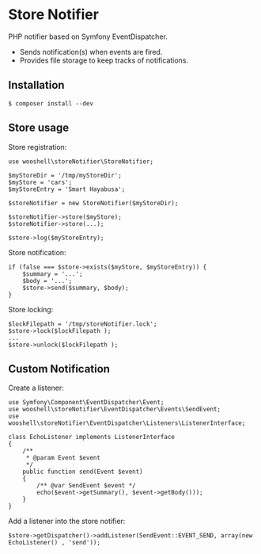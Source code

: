Store Notifier
==============

PHP notifier based on Symfony EventDispatcher.

* Sends notification(s) when events are fired.
* Provides file storage to keep tracks of notifications.

Installation
------------

    $ composer install --dev

Store usage
----------

Store registration:

    use wooshell\storeNotifier\StoreNotifier;

    $myStoreDir = '/tmp/myStoreDir';
    $myStore = 'cars';
    $myStoreEntry = 'Smart Hayabusa';

    $storeNotifier = new StoreNotifier($myStoreDir);

    $storeNotifier->store($myStore);
    $storeNotifier->store(...);

    $store->log($myStoreEntry);

Store notification:

    if (false === $store->exists($myStore, $myStoreEntry)) {
        $summary = '...';
        $body = '...';
        $store->send($summary, $body);
    }

Store locking:

    $lockFilepath = '/tmp/storeNotifier.lock';
    $store->lock($lockFilepath );
    ...
    $store->unlock($lockFilepath );

Custom Notification
-------------------

Create a listener:

    use Symfony\Component\EventDispatcher\Event;
    use wooshell\storeNotifier\EventDispatcher\Events\SendEvent;
    use wooshell\storeNotifier\EventDispatcher\Listeners\ListenerInterface;

    class EchoListener implements ListenerInterface
    {
        /**
         * @param Event $event
         */
        public function send(Event $event)
        {
            /** @var SendEvent $event */
            echo($event->getSummary(), $event->getBody()));
        }
    }

Add a listener into the store notifier:

    $store->getDispatcher()->addListener(SendEvent::EVENT_SEND, array(new EchoListener() , 'send'));
